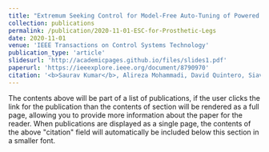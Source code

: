 ```yaml
---
title: "Extremum Seeking Control for Model-Free Auto-Tuning of Powered Prosthetic Legs"
collection: publications
permalink: /publication/2020-11-01-ESC-for-Prosthetic-Legs
date: 2020-11-01
venue: 'IEEE Transactions on Control Systems Technology'
publication_type: 'article'
slidesurl: 'http://academicpages.github.io/files/slides1.pdf'
paperurl: 'https://ieeexplore.ieee.org/document/8790970'
citation: '<b>Saurav Kumar</b>, Alireza Mohammadi, David Quintero, Siavash Rezazadeh, Nicholas Gans, Robert D. Gregg. &quot;Extremum Seeking Control for Model-Free Auto-Tuning of Powered Prosthetic Legs.&quot; <i>IEEE Transactions on Control Systems Technology</i>. 1(1).'
---
```

The contents above will be part of a list of publications, if the user clicks the link for the publication than the contents of section will be rendered as a full page, allowing you to provide more information about the paper for the reader. When publications are displayed as a single page, the contents of the above "citation" field will automatically be included below this section in a smaller font.
